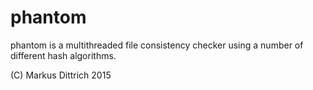 # phantom
phantom is a multithreaded file consistency checker using a number of different hash algorithms.

(C) Markus Dittrich 2015
